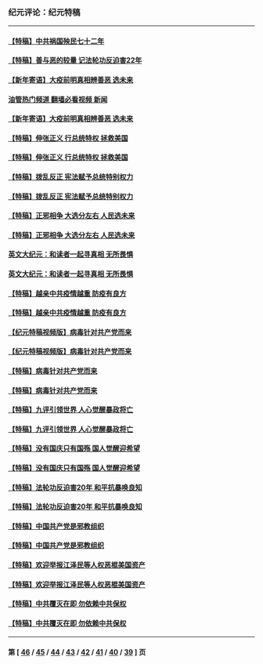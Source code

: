 ### 纪元评论：纪元特稿
---
#### [【特稿】中共祸国殃民七十二年](../../pages/nsc424/n13272607.md?12140330) 
#### [【特稿】善与恶的较量 记法轮功反迫害22年](../../pages/nsc424/n13086597.md?12140330) 
#### [【新年寄语】大疫前明真相辨善恶 选未来](../../pages/nsc424/n12660855.md?12140330) 
#### [油管热门频道 翻墙必看视频 新闻](ok?12140330)
#### [【新年寄语】大疫前明真相辨善恶 选未来](../../pages/nsc424/n12660855.md?12140330) 
#### [【特稿】伸张正义 行总统特权 拯救美国](../../pages/nsc424/n12616806.md?12140330) 
#### [【特稿】伸张正义 行总统特权 拯救美国](../../pages/nsc424/n12616806.md?12140330) 
#### [【特稿】拨乱反正 宪法赋予总统特别权力](../../pages/nsc424/n12598306.md?12140330) 
#### [【特稿】拨乱反正 宪法赋予总统特别权力](../../pages/nsc424/n12598306.md?12140330) 
#### [【特稿】正邪相争 大选分左右 人民选未来](../../pages/nsc424/n12545208.md?12140330) 
#### [【特稿】正邪相争 大选分左右 人民选未来](../../pages/nsc424/n12545208.md?12140330) 
#### [英文大纪元：和读者一起寻真相 无所畏惧](../../pages/nsc424/n12542027.md?12140330) 
#### [英文大纪元：和读者一起寻真相 无所畏惧](../../pages/nsc424/n12542027.md?12140330) 
#### [【特稿】越亲中共疫情越重 防疫有良方](../../pages/nsc424/n12042989.md?12140330) 
#### [【特稿】越亲中共疫情越重 防疫有良方](../../pages/nsc424/n12042989.md?12140330) 
#### [【纪元特稿视频版】病毒针对共产党而来](../../pages/nsc424/n11977328.md?12140330) 
#### [【纪元特稿视频版】病毒针对共产党而来](../../pages/nsc424/n11977328.md?12140330) 
#### [【特稿】病毒针对共产党而来](../../pages/nsc424/n11928818.md?12140330) 
#### [【特稿】病毒针对共产党而来](../../pages/nsc424/n11928818.md?12140330) 
#### [【特稿】九评引领世界 人心觉醒暴政将亡](../../pages/nsc424/n11660496.md?12140330) 
#### [【特稿】九评引领世界 人心觉醒暴政将亡](../../pages/nsc424/n11660496.md?12140330) 
#### [【特稿】没有国庆只有国殇 国人觉醒迎希望](../../pages/nsc424/n11549354.md?12140330) 
#### [【特稿】没有国庆只有国殇 国人觉醒迎希望](../../pages/nsc424/n11549354.md?12140330) 
#### [【特稿】法轮功反迫害20年 和平抗暴唤良知](../../pages/nsc424/n11389135.md?12140330) 
#### [【特稿】法轮功反迫害20年 和平抗暴唤良知](../../pages/nsc424/n11389135.md?12140330) 
#### [【特稿】中国共产党是邪教组织](../../pages/nsc424/n11355551.md?12140330) 
#### [【特稿】中国共产党是邪教组织](../../pages/nsc424/n11355551.md?12140330) 
#### [【特稿】欢迎举报江泽民等人权恶棍美国资产](../../pages/nsc424/n11303040.md?12140330) 
#### [【特稿】欢迎举报江泽民等人权恶棍美国资产](../../pages/nsc424/n11303040.md?12140330) 
#### [【特稿】中共覆灭在即 勿依赖中共保权](../../pages/nsc424/n11278510.md?12140330) 
#### [【特稿】中共覆灭在即 勿依赖中共保权](../../pages/nsc424/n11278510.md?12140330) 

---
#### 第 [ [46](./46.md?12140330) / [45](./45.md?12140330) / [44](./44.md?12140330) / [43](./43.md?12140330) / [42](./42.md?12140330) / [41](./41.md?12140330) / [40](./40.md?12140330) / [39](./39.md?12140330) ] 页
